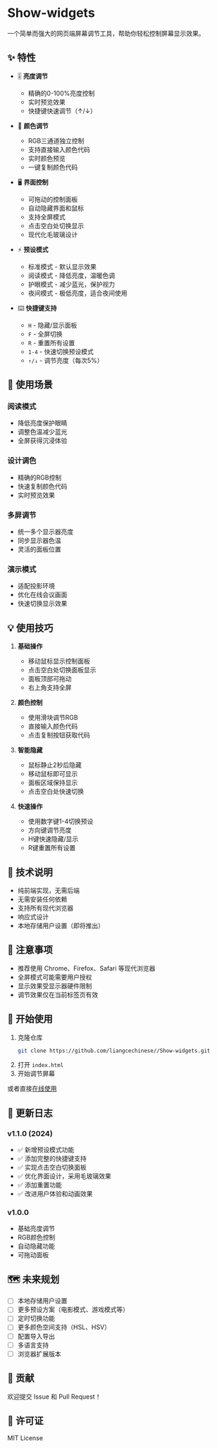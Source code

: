 # Show-widgets

一个简单而强大的网页端屏幕调节工具，帮助你轻松控制屏幕显示效果。

## ✨ 特性

- 🎚️ **亮度调节**
  - 精确的0-100%亮度控制
  - 实时预览效果
  - 快捷键快速调节（↑/↓）

- 🎨 **颜色调节**
  - RGB三通道独立控制
  - 支持直接输入颜色代码
  - 实时颜色预览
  - 一键复制颜色代码

- 🖥️ **界面控制**
  - 可拖动的控制面板
  - 自动隐藏界面和鼠标
  - 支持全屏模式
  - 点击空白处切换显示
  - 现代化毛玻璃设计

- ⚡ **预设模式**
  - 标准模式 - 默认显示效果
  - 阅读模式 - 降低亮度，温暖色调
  - 护眼模式 - 减少蓝光，保护视力
  - 夜间模式 - 极低亮度，适合夜间使用

- ⌨️ **快捷键支持**
  - `H` - 隐藏/显示面板
  - `F` - 全屏切换
  - `R` - 重置所有设置
  - `1-4` - 快速切换预设模式
  - `↑/↓` - 调节亮度（每次5%）

## 🎯 使用场景

### 阅读模式
- 降低亮度保护眼睛
- 调整色温减少蓝光
- 全屏获得沉浸体验

### 设计调色
- 精确的RGB控制
- 快速复制颜色代码
- 实时预览效果

### 多屏调节
- 统一多个显示器亮度
- 同步显示器色温
- 灵活的面板位置

### 演示模式
- 适配投影环境
- 优化在线会议画面
- 快速切换显示效果

## 💡 使用技巧

1. **基础操作**
   - 移动鼠标显示控制面板
   - 点击空白处切换面板显示
   - 面板顶部可拖动
   - 右上角支持全屏

2. **颜色控制**
   - 使用滑块调节RGB
   - 直接输入颜色代码
   - 点击复制按钮获取代码

3. **智能隐藏**
   - 鼠标静止2秒后隐藏
   - 移动鼠标即可显示
   - 面板区域保持显示
   - 点击空白处快速切换

4. **快速操作**
   - 使用数字键1-4切换预设
   - 方向键调节亮度
   - H键快速隐藏/显示
   - R键重置所有设置

## 🔧 技术说明

- 纯前端实现，无需后端
- 无需安装任何依赖
- 支持所有现代浏览器
- 响应式设计
- 本地存储用户设置（即将推出）

## 📝 注意事项

- 推荐使用 Chrome、Firefox、Safari 等现代浏览器
- 全屏模式可能需要用户授权
- 显示效果受显示器硬件限制
- 调节效果仅在当前标签页有效

## 🚀 开始使用

1. 克隆仓库
   ```bash
   git clone https://github.com/liangcechinese//Show-widgets.git
   ```
2. 打开 `index.html`
3. 开始调节屏幕

或者直接[在线使用](https://liangcechinese.github.io/Show-widgets/)

## 🌟 更新日志

### v1.1.0 (2024)
- ✅ 新增预设模式功能
- ✅ 添加完整的快捷键支持
- ✅ 实现点击空白切换面板
- ✅ 优化界面设计，采用毛玻璃效果
- ✅ 添加重置功能
- ✅ 改进用户体验和动画效果

### v1.0.0
- 基础亮度调节
- RGB颜色控制
- 自动隐藏功能
- 可拖动面板

## 🗺️ 未来规划

- [ ] 本地存储用户设置
- [ ] 更多预设方案（电影模式、游戏模式等）
- [ ] 定时切换功能
- [ ] 更多颜色空间支持（HSL、HSV）
- [ ] 配置导入导出
- [ ] 多语言支持
- [ ] 浏览器扩展版本

## 🤝 贡献

欢迎提交 Issue 和 Pull Request！

## 📄 许可证

MIT License

